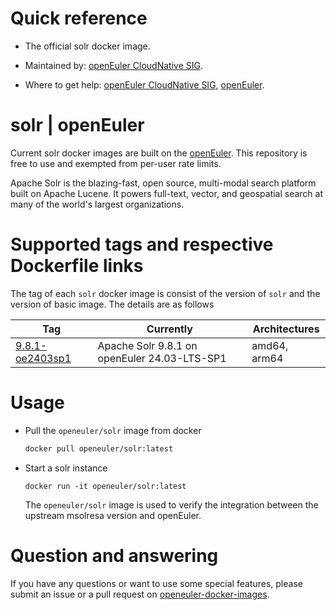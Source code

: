 # Quick reference

- The official solr docker image.

- Maintained by: [openEuler CloudNative SIG](https://gitee.com/openeuler/cloudnative).

- Where to get help: [openEuler CloudNative SIG](https://gitee.com/openeuler/cloudnative), [openEuler](https://gitee.com/openeuler/community).

# solr | openEuler
Current solr docker images are built on the [openEuler](https://repo.openeuler.org/). This repository is free to use and exempted from per-user rate limits.

Apache Solr is the blazing-fast, open source, multi-modal search platform built on Apache Lucene. It powers full-text, vector, and geospatial search at many of the world's largest organizations.

# Supported tags and respective Dockerfile links
The tag of each `solr` docker image is consist of the version of `solr` and the version of basic image. The details are as follows

| Tag                                                                                                                             | Currently                              | Architectures |
|---------------------------------------------------------------------------------------------------------------------------------|----------------------------------------|---------------|
| [9.8.1-oe2403sp1](https://gitee.com/openeuler/openeuler-docker-images/blob/master/Others/solr/9.8.1/24.03-lts-sp1/Dockerfile) | Apache Solr 9.8.1 on openEuler 24.03-LTS-SP1 | amd64, arm64  |

# Usage
- Pull the `openeuler/solr` image from docker

	```bash
	docker pull openeuler/solr:latest
	```

- Start a solr instance

    ```
    docker run -it openeuler/solr:latest
    ```
    The `openeuler/solr` image is used to verify the integration between the upstream msolresa version and openEuler. 

# Question and answering
If you have any questions or want to use some special features, please submit an issue or a pull request on [openeuler-docker-images](https://gitee.com/openeuler/openeuler-docker-images).